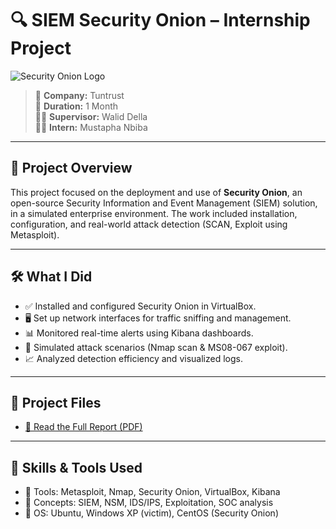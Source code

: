 # 🔍 SIEM Security Onion – Internship Project

![Security Onion Logo](https://upload.wikimedia.org/wikipedia/commons/thumb/0/00/Security-onion-logo.png/320px-Security-onion-logo.png)

> 📍 **Company:** Tuntrust  
> 📅 **Duration:** 1 Month  
> 👨‍💻 **Supervisor:** Walid Della  
> 🧑‍🎓 **Intern:** Mustapha Nbiba  

---

## 🧠 Project Overview

This project focused on the deployment and use of **Security Onion**, an open-source Security Information and Event Management (SIEM) solution, in a simulated enterprise environment. The work included installation, configuration, and real-world attack detection (SCAN, Exploit using Metasploit).

---

## 🛠️ What I Did

- ✅ Installed and configured Security Onion in VirtualBox.
- 🖥️ Set up network interfaces for traffic sniffing and management.
- 📊 Monitored real-time alerts using Kibana dashboards.
- 🧪 Simulated attack scenarios (Nmap scan & MS08-067 exploit).
- 📈 Analyzed detection efficiency and visualized logs.

---

## 📎 Project Files

- [📄 Read the Full Report (PDF)](./Security-Onion-SIEM-Internship-Report.pdf)

---

## 🎯 Skills & Tools Used

- 🔧 Tools: Metasploit, Nmap, Security Onion, VirtualBox, Kibana
- 🧠 Concepts: SIEM, NSM, IDS/IPS, Exploitation, SOC analysis
- 📁 OS: Ubuntu, Windows XP (victim), CentOS (Security Onion)

